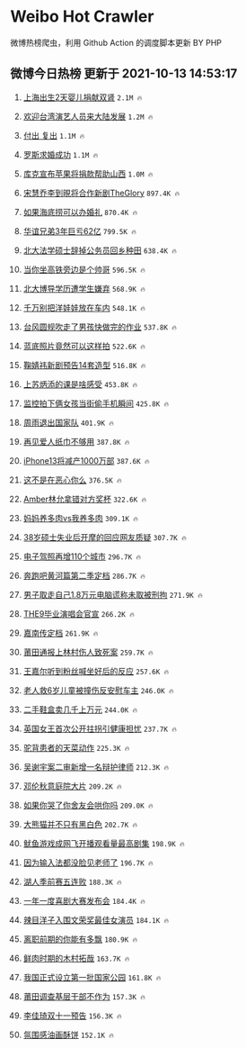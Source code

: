 # Weibo Hot Crawler 



微博热榜爬虫，利用 Github Action 的调度脚本更新 BY PHP 


## 微博今日热榜 更新于 2021-10-13 14:53:17 
1. [上海出生2天婴儿捐献双肾](https://s.weibo.com/weibo?q=%23%E4%B8%8A%E6%B5%B7%E5%87%BA%E7%94%9F2%E5%A4%A9%E5%A9%B4%E5%84%BF%E6%8D%90%E7%8C%AE%E5%8F%8C%E8%82%BE%23&Refer=top) `2.1M 🔥` 

1. [欢迎台湾演艺人员来大陆发展](https://s.weibo.com/weibo?q=%23%E6%AC%A2%E8%BF%8E%E5%8F%B0%E6%B9%BE%E6%BC%94%E8%89%BA%E4%BA%BA%E5%91%98%E6%9D%A5%E5%A4%A7%E9%99%86%E5%8F%91%E5%B1%95%23&Refer=top) `1.2M 🔥` 

1. [付出 复出](https://s.weibo.com/weibo?q=%E4%BB%98%E5%87%BA%20%E5%A4%8D%E5%87%BA&Refer=top) `1.1M 🔥` 

1. [罗斯求婚成功](https://s.weibo.com/weibo?q=%23%E7%BD%97%E6%96%AF%E6%B1%82%E5%A9%9A%E6%88%90%E5%8A%9F%23&Refer=top) `1.1M 🔥` 

1. [库克宣布苹果将捐款帮助山西](https://s.weibo.com/weibo?q=%E5%BA%93%E5%85%8B%E5%AE%A3%E5%B8%83%E8%8B%B9%E6%9E%9C%E5%B0%86%E6%8D%90%E6%AC%BE%E5%B8%AE%E5%8A%A9%E5%B1%B1%E8%A5%BF&Refer=top) `1.0M 🔥` 

1. [宋慧乔李到晛将合作新剧TheGlory](https://s.weibo.com/weibo?q=%23%E5%AE%8B%E6%85%A7%E4%B9%94%E6%9D%8E%E5%88%B0%E6%99%9B%E5%B0%86%E5%90%88%E4%BD%9C%E6%96%B0%E5%89%A7TheGlory%23&Refer=top) `897.4K 🔥` 

1. [如果海底捞可以办婚礼](https://s.weibo.com/weibo?q=%23%E5%A6%82%E6%9E%9C%E6%B5%B7%E5%BA%95%E6%8D%9E%E5%8F%AF%E4%BB%A5%E5%8A%9E%E5%A9%9A%E7%A4%BC%23&Refer=top) `870.4K 🔥` 

1. [华谊兄弟3年巨亏62亿](https://s.weibo.com/weibo?q=%23%E5%8D%8E%E8%B0%8A%E5%85%84%E5%BC%9F3%E5%B9%B4%E5%B7%A8%E4%BA%8F62%E4%BA%BF%23&Refer=top) `799.5K 🔥` 

1. [北大法学硕士辞掉公务员回乡种田](https://s.weibo.com/weibo?q=%23%E5%8C%97%E5%A4%A7%E6%B3%95%E5%AD%A6%E7%A1%95%E5%A3%AB%E8%BE%9E%E6%8E%89%E5%85%AC%E5%8A%A1%E5%91%98%E5%9B%9E%E4%B9%A1%E7%A7%8D%E7%94%B0%23&Refer=top) `638.4K 🔥` 

1. [当你坐高铁旁边是个帅哥](https://s.weibo.com/weibo?q=%23%E5%BD%93%E4%BD%A0%E5%9D%90%E9%AB%98%E9%93%81%E6%97%81%E8%BE%B9%E6%98%AF%E4%B8%AA%E5%B8%85%E5%93%A5%23&Refer=top) `596.5K 🔥` 

1. [北大博导学历遭学生嫌弃](https://s.weibo.com/weibo?q=%23%E5%8C%97%E5%A4%A7%E5%8D%9A%E5%AF%BC%E5%AD%A6%E5%8E%86%E9%81%AD%E5%AD%A6%E7%94%9F%E5%AB%8C%E5%BC%83%23&Refer=top) `568.9K 🔥` 

1. [千万别把洋娃娃放在车内](https://s.weibo.com/weibo?q=%23%E5%8D%83%E4%B8%87%E5%88%AB%E6%8A%8A%E6%B4%8B%E5%A8%83%E5%A8%83%E6%94%BE%E5%9C%A8%E8%BD%A6%E5%86%85%23&Refer=top) `548.1K 🔥` 

1. [台风圆规吹走了男孩快做完的作业](https://s.weibo.com/weibo?q=%23%E5%8F%B0%E9%A3%8E%E5%9C%86%E8%A7%84%E5%90%B9%E8%B5%B0%E4%BA%86%E7%94%B7%E5%AD%A9%E5%BF%AB%E5%81%9A%E5%AE%8C%E7%9A%84%E4%BD%9C%E4%B8%9A%23&Refer=top) `537.8K 🔥` 

1. [蓝底照片竟然可以这样拍](https://s.weibo.com/weibo?q=%23%E8%93%9D%E5%BA%95%E7%85%A7%E7%89%87%E7%AB%9F%E7%84%B6%E5%8F%AF%E4%BB%A5%E8%BF%99%E6%A0%B7%E6%8B%8D%23&Refer=top) `522.6K 🔥` 

1. [鞠婧祎新剧预告14套造型](https://s.weibo.com/weibo?q=%23%E9%9E%A0%E5%A9%A7%E7%A5%8E%E6%96%B0%E5%89%A7%E9%A2%84%E5%91%8A14%E5%A5%97%E9%80%A0%E5%9E%8B%23&Refer=top) `516.8K 🔥` 

1. [上苏炳添的课是啥感受](https://s.weibo.com/weibo?q=%23%E4%B8%8A%E8%8B%8F%E7%82%B3%E6%B7%BB%E7%9A%84%E8%AF%BE%E6%98%AF%E5%95%A5%E6%84%9F%E5%8F%97%23&Refer=top) `453.8K 🔥` 

1. [监控拍下俩女孩当街偷手机瞬间](https://s.weibo.com/weibo?q=%23%E7%9B%91%E6%8E%A7%E6%8B%8D%E4%B8%8B%E4%BF%A9%E5%A5%B3%E5%AD%A9%E5%BD%93%E8%A1%97%E5%81%B7%E6%89%8B%E6%9C%BA%E7%9E%AC%E9%97%B4%23&Refer=top) `425.8K 🔥` 

1. [周雨退出国家队](https://s.weibo.com/weibo?q=%23%E5%91%A8%E9%9B%A8%E9%80%80%E5%87%BA%E5%9B%BD%E5%AE%B6%E9%98%9F%23&Refer=top) `401.9K 🔥` 

1. [再见爱人纸巾不够用](https://s.weibo.com/weibo?q=%23%E5%86%8D%E8%A7%81%E7%88%B1%E4%BA%BA%E7%BA%B8%E5%B7%BE%E4%B8%8D%E5%A4%9F%E7%94%A8%23&Refer=top) `387.8K 🔥` 

1. [iPhone13将减产1000万部](https://s.weibo.com/weibo?q=%23iPhone13%E5%B0%86%E5%87%8F%E4%BA%A71000%E4%B8%87%E9%83%A8%23&Refer=top) `387.6K 🔥` 

1. [这不是在恶心你么](https://s.weibo.com/weibo?q=%23%E8%BF%99%E4%B8%8D%E6%98%AF%E5%9C%A8%E6%81%B6%E5%BF%83%E4%BD%A0%E4%B9%88%23&Refer=top) `376.5K 🔥` 

1. [Amber林允拿错对方奖杯](https://s.weibo.com/weibo?q=%23Amber%E6%9E%97%E5%85%81%E6%8B%BF%E9%94%99%E5%AF%B9%E6%96%B9%E5%A5%96%E6%9D%AF%23&Refer=top) `322.6K 🔥` 

1. [妈妈养多肉vs我养多肉](https://s.weibo.com/weibo?q=%23%E5%A6%88%E5%A6%88%E5%85%BB%E5%A4%9A%E8%82%89vs%E6%88%91%E5%85%BB%E5%A4%9A%E8%82%89%23&Refer=top) `309.1K 🔥` 

1. [38岁硕士失业后开摩的回应网友质疑](https://s.weibo.com/weibo?q=%2338%E5%B2%81%E7%A1%95%E5%A3%AB%E5%A4%B1%E4%B8%9A%E5%90%8E%E5%BC%80%E6%91%A9%E7%9A%84%E5%9B%9E%E5%BA%94%E7%BD%91%E5%8F%8B%E8%B4%A8%E7%96%91%23&Refer=top) `307.7K 🔥` 

1. [电子驾照再增110个城市](https://s.weibo.com/weibo?q=%23%E7%94%B5%E5%AD%90%E9%A9%BE%E7%85%A7%E5%86%8D%E5%A2%9E110%E4%B8%AA%E5%9F%8E%E5%B8%82%23&Refer=top) `296.7K 🔥` 

1. [奔跑吧黄河篇第二季定档](https://s.weibo.com/weibo?q=%23%E5%A5%94%E8%B7%91%E5%90%A7%E9%BB%84%E6%B2%B3%E7%AF%87%E7%AC%AC%E4%BA%8C%E5%AD%A3%E5%AE%9A%E6%A1%A3%23&Refer=top) `286.7K 🔥` 

1. [男子取走自己1.8万元电脑谎称未取被刑拘](https://s.weibo.com/weibo?q=%23%E7%94%B7%E5%AD%90%E5%8F%96%E8%B5%B0%E8%87%AA%E5%B7%B11.8%E4%B8%87%E5%85%83%E7%94%B5%E8%84%91%E8%B0%8E%E7%A7%B0%E6%9C%AA%E5%8F%96%E8%A2%AB%E5%88%91%E6%8B%98%23&Refer=top) `271.9K 🔥` 

1. [THE9毕业演唱会官宣](https://s.weibo.com/weibo?q=%23THE9%E6%AF%95%E4%B8%9A%E6%BC%94%E5%94%B1%E4%BC%9A%E5%AE%98%E5%AE%A3%23&Refer=top) `266.2K 🔥` 

1. [嘉南传定档](https://s.weibo.com/weibo?q=%23%E5%98%89%E5%8D%97%E4%BC%A0%E5%AE%9A%E6%A1%A3%23&Refer=top) `261.9K 🔥` 

1. [莆田通报上林村伤人致死案](https://s.weibo.com/weibo?q=%23%E8%8E%86%E7%94%B0%E9%80%9A%E6%8A%A5%E4%B8%8A%E6%9E%97%E6%9D%91%E4%BC%A4%E4%BA%BA%E8%87%B4%E6%AD%BB%E6%A1%88%23&Refer=top) `259.7K 🔥` 

1. [王嘉尔听到粉丝喊坐好后的反应](https://s.weibo.com/weibo?q=%23%E7%8E%8B%E5%98%89%E5%B0%94%E5%90%AC%E5%88%B0%E7%B2%89%E4%B8%9D%E5%96%8A%E5%9D%90%E5%A5%BD%E5%90%8E%E7%9A%84%E5%8F%8D%E5%BA%94%23&Refer=top) `257.6K 🔥` 

1. [老人救6岁儿童被撞伤反安慰车主](https://s.weibo.com/weibo?q=%23%E8%80%81%E4%BA%BA%E6%95%916%E5%B2%81%E5%84%BF%E7%AB%A5%E8%A2%AB%E6%92%9E%E4%BC%A4%E5%8F%8D%E5%AE%89%E6%85%B0%E8%BD%A6%E4%B8%BB%23&Refer=top) `246.0K 🔥` 

1. [二手鞋盒卖几千上万元](https://s.weibo.com/weibo?q=%23%E4%BA%8C%E6%89%8B%E9%9E%8B%E7%9B%92%E5%8D%96%E5%87%A0%E5%8D%83%E4%B8%8A%E4%B8%87%E5%85%83%23&Refer=top) `244.0K 🔥` 

1. [英国女王首次公开拄拐引健康担忧](https://s.weibo.com/weibo?q=%23%E8%8B%B1%E5%9B%BD%E5%A5%B3%E7%8E%8B%E9%A6%96%E6%AC%A1%E5%85%AC%E5%BC%80%E6%8B%84%E6%8B%90%E5%BC%95%E5%81%A5%E5%BA%B7%E6%8B%85%E5%BF%A7%23&Refer=top) `237.7K 🔥` 

1. [驼背患者的天菜动作](https://s.weibo.com/weibo?q=%23%E9%A9%BC%E8%83%8C%E6%82%A3%E8%80%85%E7%9A%84%E5%A4%A9%E8%8F%9C%E5%8A%A8%E4%BD%9C%23&Refer=top) `225.3K 🔥` 

1. [吴谢宇案二审新增一名辩护律师](https://s.weibo.com/weibo?q=%23%E5%90%B4%E8%B0%A2%E5%AE%87%E6%A1%88%E4%BA%8C%E5%AE%A1%E6%96%B0%E5%A2%9E%E4%B8%80%E5%90%8D%E8%BE%A9%E6%8A%A4%E5%BE%8B%E5%B8%88%23&Refer=top) `212.3K 🔥` 

1. [邓伦秋意庭院大片](https://s.weibo.com/weibo?q=%E9%82%93%E4%BC%A6%E7%A7%8B%E6%84%8F%E5%BA%AD%E9%99%A2%E5%A4%A7%E7%89%87&Refer=top) `209.2K 🔥` 

1. [如果你哭了你舍友会哄你吗](https://s.weibo.com/weibo?q=%23%E5%A6%82%E6%9E%9C%E4%BD%A0%E5%93%AD%E4%BA%86%E4%BD%A0%E8%88%8D%E5%8F%8B%E4%BC%9A%E5%93%84%E4%BD%A0%E5%90%97%23&Refer=top) `209.0K 🔥` 

1. [大熊猫并不只有黑白色](https://s.weibo.com/weibo?q=%E5%A4%A7%E7%86%8A%E7%8C%AB%E5%B9%B6%E4%B8%8D%E5%8F%AA%E6%9C%89%E9%BB%91%E7%99%BD%E8%89%B2&Refer=top) `202.7K 🔥` 

1. [鱿鱼游戏成网飞开播观看量最高剧集](https://s.weibo.com/weibo?q=%23%E9%B1%BF%E9%B1%BC%E6%B8%B8%E6%88%8F%E6%88%90%E7%BD%91%E9%A3%9E%E5%BC%80%E6%92%AD%E8%A7%82%E7%9C%8B%E9%87%8F%E6%9C%80%E9%AB%98%E5%89%A7%E9%9B%86%23&Refer=top) `198.9K 🔥` 

1. [因为输入法都没脸见老师了](https://s.weibo.com/weibo?q=%23%E5%9B%A0%E4%B8%BA%E8%BE%93%E5%85%A5%E6%B3%95%E9%83%BD%E6%B2%A1%E8%84%B8%E8%A7%81%E8%80%81%E5%B8%88%E4%BA%86%23&Refer=top) `196.7K 🔥` 

1. [湖人季前赛五连败](https://s.weibo.com/weibo?q=%23%E6%B9%96%E4%BA%BA%E5%AD%A3%E5%89%8D%E8%B5%9B%E4%BA%94%E8%BF%9E%E8%B4%A5%23&Refer=top) `188.3K 🔥` 

1. [一年一度喜剧大赛发布会](https://s.weibo.com/weibo?q=%23%E4%B8%80%E5%B9%B4%E4%B8%80%E5%BA%A6%E5%96%9C%E5%89%A7%E5%A4%A7%E8%B5%9B%E5%8F%91%E5%B8%83%E4%BC%9A%23&Refer=top) `184.4K 🔥` 

1. [辣目洋子入围文荣奖最佳女演员](https://s.weibo.com/weibo?q=%23%E8%BE%A3%E7%9B%AE%E6%B4%8B%E5%AD%90%E5%85%A5%E5%9B%B4%E6%96%87%E8%8D%A3%E5%A5%96%E6%9C%80%E4%BD%B3%E5%A5%B3%E6%BC%94%E5%91%98%23&Refer=top) `184.1K 🔥` 

1. [离职前期的你能有多飘](https://s.weibo.com/weibo?q=%23%E7%A6%BB%E8%81%8C%E5%89%8D%E6%9C%9F%E7%9A%84%E4%BD%A0%E8%83%BD%E6%9C%89%E5%A4%9A%E9%A3%98%23&Refer=top) `180.9K 🔥` 

1. [鲜肉时期的木村拓哉](https://s.weibo.com/weibo?q=%E9%B2%9C%E8%82%89%E6%97%B6%E6%9C%9F%E7%9A%84%E6%9C%A8%E6%9D%91%E6%8B%93%E5%93%89&Refer=top) `163.7K 🔥` 

1. [我国正式设立第一批国家公园](https://s.weibo.com/weibo?q=%23%E6%88%91%E5%9B%BD%E6%AD%A3%E5%BC%8F%E8%AE%BE%E7%AB%8B%E7%AC%AC%E4%B8%80%E6%89%B9%E5%9B%BD%E5%AE%B6%E5%85%AC%E5%9B%AD%23&Refer=top) `161.8K 🔥` 

1. [莆田调查基层干部不作为](https://s.weibo.com/weibo?q=%23%E8%8E%86%E7%94%B0%E8%B0%83%E6%9F%A5%E5%9F%BA%E5%B1%82%E5%B9%B2%E9%83%A8%E4%B8%8D%E4%BD%9C%E4%B8%BA%23&Refer=top) `157.3K 🔥` 

1. [李佳琦双十一预告](https://s.weibo.com/weibo?q=%23%E6%9D%8E%E4%BD%B3%E7%90%A6%E5%8F%8C%E5%8D%81%E4%B8%80%E9%A2%84%E5%91%8A%23&Refer=top) `156.3K 🔥` 

1. [氛围感油画酥饼](https://s.weibo.com/weibo?q=%23%E6%B0%9B%E5%9B%B4%E6%84%9F%E6%B2%B9%E7%94%BB%E9%85%A5%E9%A5%BC%23&Refer=top) `152.1K 🔥` 

